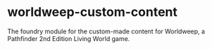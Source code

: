 # worldweep-custom-content
The foundry module for the custom-made content for Worldweep, a Pathfinder 2nd Edition Living World game.
